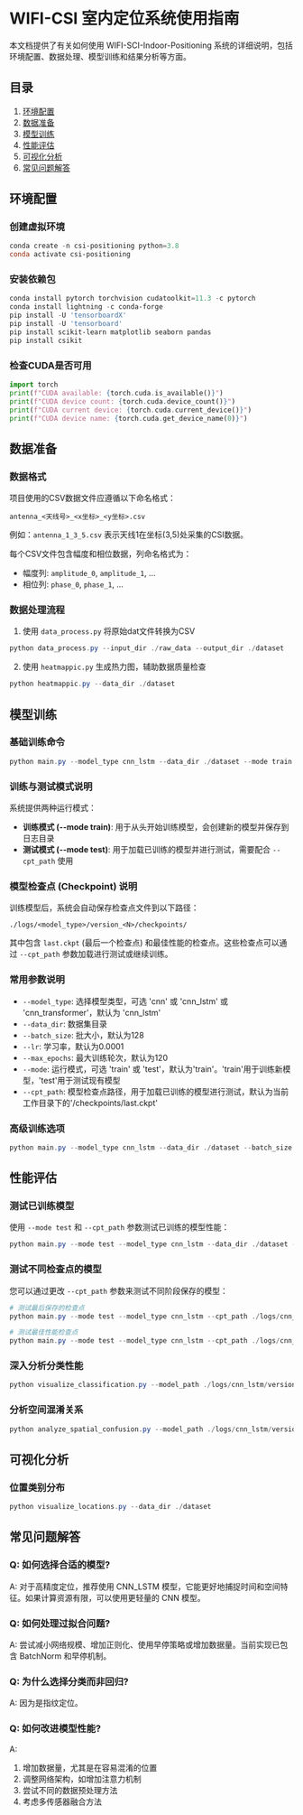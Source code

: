 # WIFI-CSI 室内定位系统使用指南

本文档提供了有关如何使用 WIFI-SCI-Indoor-Positioning 系统的详细说明，包括环境配置、数据处理、模型训练和结果分析等方面。

## 目录
1. [环境配置](#环境配置)
2. [数据准备](#数据准备)
3. [模型训练](#模型训练)
4. [性能评估](#性能评估)
5. [可视化分析](#可视化分析)
6. [常见问题解答](#常见问题解答)

## 环境配置

### 创建虚拟环境
```powershell
conda create -n csi-positioning python=3.8
conda activate csi-positioning
```

### 安装依赖包
```powershell
conda install pytorch torchvision cudatoolkit=11.3 -c pytorch
conda install lightning -c conda-forge
pip install -U 'tensorboardX'
pip install -U 'tensorboard'
pip install scikit-learn matplotlib seaborn pandas
pip install csikit
```

### 检查CUDA是否可用
```python
import torch
print(f"CUDA available: {torch.cuda.is_available()}")
print(f"CUDA device count: {torch.cuda.device_count()}")
print(f"CUDA current device: {torch.cuda.current_device()}")
print(f"CUDA device name: {torch.cuda.get_device_name(0)}")
```

## 数据准备

### 数据格式
项目使用的CSV数据文件应遵循以下命名格式：
```
antenna_<天线号>_<x坐标>_<y坐标>.csv
```

例如：`antenna_1_3_5.csv` 表示天线1在坐标(3,5)处采集的CSI数据。

每个CSV文件包含幅度和相位数据，列命名格式为：
- 幅度列: `amplitude_0`, `amplitude_1`, ...
- 相位列: `phase_0`, `phase_1`, ...

### 数据处理流程
1. 使用 `data_process.py` 将原始dat文件转换为CSV
```powershell
python data_process.py --input_dir ./raw_data --output_dir ./dataset
```

2. 使用 `heatmappic.py` 生成热力图，辅助数据质量检查
```powershell
python heatmappic.py --data_dir ./dataset
```

## 模型训练

### 基础训练命令
```powershell
python main.py --model_type cnn_lstm --data_dir ./dataset --mode train
```

### 训练与测试模式说明
系统提供两种运行模式：
- **训练模式 (--mode train)**: 用于从头开始训练模型，会创建新的模型并保存到日志目录
- **测试模式 (--mode test)**: 用于加载已训练的模型并进行测试，需要配合 `--cpt_path` 使用

### 模型检查点 (Checkpoint) 说明
训练模型后，系统会自动保存检查点文件到以下路径：
```
./logs/<model_type>/version_<N>/checkpoints/
```
其中包含 `last.ckpt` (最后一个检查点) 和最佳性能的检查点。这些检查点可以通过 `--cpt_path` 参数加载进行测试或继续训练。

### 常用参数说明
- `--model_type`: 选择模型类型，可选 'cnn' 或 'cnn_lstm' 或 'cnn_transformer'，默认为 'cnn_lstm'
- `--data_dir`: 数据集目录
- `--batch_size`: 批大小，默认为128
- `--lr`: 学习率，默认为0.0001
- `--max_epochs`: 最大训练轮次，默认为120
- `--mode`: 运行模式，可选 'train' 或 'test'，默认为'train'。'train'用于训练新模型，'test'用于测试现有模型
- `--cpt_path`: 模型检查点路径，用于加载已训练的模型进行测试，默认为当前工作目录下的'/checkpoints/last.ckpt'

### 高级训练选项
```powershell
python main.py --model_type cnn_lstm --data_dir ./dataset --batch_size 64 --lr 0.0005 --max_epochs 200
```

## 性能评估

### 测试已训练模型
使用 `--mode test` 和 `--cpt_path` 参数测试已训练的模型性能：

```powershell
python main.py --mode test --model_type cnn_lstm --data_dir ./dataset --cpt_path ./logs/cnn_lstm/version_0/checkpoints/last.ckpt
```

### 测试不同检查点的模型
您可以通过更改 `--cpt_path` 参数来测试不同阶段保存的模型：

```powershell
# 测试最后保存的检查点
python main.py --mode test --model_type cnn_lstm --cpt_path ./logs/cnn_lstm/version_0/checkpoints/last.ckpt

# 测试最佳性能检查点
python main.py --mode test --model_type cnn_lstm --cpt_path ./logs/cnn_lstm/version_0/checkpoints/cnn_lstm-best-epoch=45-val_acc=0.987.ckpt
```

### 深入分析分类性能
```powershell
python visualize_classification.py --model_path ./logs/cnn_lstm/version_0/checkpoints/last.ckpt --model_type cnn_lstm --data_dir ./dataset
```

### 分析空间混淆关系
```powershell
python analyze_spatial_confusion.py --model_path ./logs/cnn_lstm/version_0/checkpoints/last.ckpt --model_type cnn_lstm --data_dir ./dataset
```

## 可视化分析

### 位置类别分布
```powershell
python visualize_locations.py --data_dir ./dataset
```


## 常见问题解答

### Q: 如何选择合适的模型?
A: 对于高精度定位，推荐使用 CNN_LSTM 模型，它能更好地捕捉时间和空间特征。如果计算资源有限，可以使用更轻量的 CNN 模型。

### Q: 如何处理过拟合问题?
A: 尝试减小网络规模、增加正则化、使用早停策略或增加数据量。当前实现已包含 BatchNorm 和早停机制。

### Q: 为什么选择分类而非回归?
A: 因为是指纹定位。

### Q: 如何改进模型性能?
A: 
1. 增加数据量，尤其是在容易混淆的位置
2. 调整网络架构，如增加注意力机制
3. 尝试不同的数据预处理方法
4. 考虑多传感器融合方法
